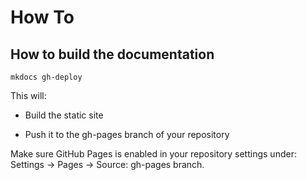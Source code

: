 # How To 

## How to build the documentation

`mkdocs gh-deploy`

This will:

* Build the static site

* Push it to the gh-pages branch of your repository

Make sure GitHub Pages is enabled in your repository settings under: Settings → Pages → Source: gh-pages branch.